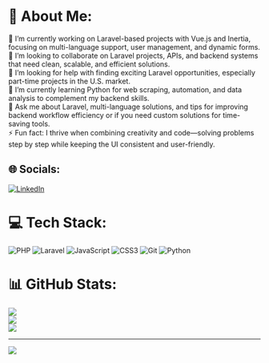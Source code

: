 # 💫 About Me:
🔭 I’m currently working on Laravel-based projects with Vue.js and Inertia, focusing on multi-language support, user management, and dynamic forms.<br>👯 I’m looking to collaborate on Laravel projects, APIs, and backend systems that need clean, scalable, and efficient solutions.<br>🤝 I’m looking for help with finding exciting Laravel opportunities, especially part-time projects in the U.S. market.<br>🌱 I’m currently learning Python for web scraping, automation, and data analysis to complement my backend skills.<br>💬 Ask me about Laravel, multi-language solutions, and tips for improving backend workflow efficiency or if you need custom solutions for time-saving tools.<br>⚡ Fun fact: I thrive when combining creativity and code—solving problems step by step while keeping the UI consistent and user-friendly.


## 🌐 Socials:
[![LinkedIn](https://img.shields.io/badge/LinkedIn-%230077B5.svg?logo=linkedin&logoColor=white)](https://linkedin.com/in/sead-silajdzic) 

# 💻 Tech Stack:
![PHP](https://img.shields.io/badge/php-%23777BB4.svg?style=for-the-badge&logo=php&logoColor=white) ![Laravel](https://img.shields.io/badge/laravel-%23FF2D20.svg?style=for-the-badge&logo=laravel&logoColor=white) ![JavaScript](https://img.shields.io/badge/javascript-%23323330.svg?style=for-the-badge&logo=javascript&logoColor=%23F7DF1E) ![CSS3](https://img.shields.io/badge/css3-%231572B6.svg?style=for-the-badge&logo=css3&logoColor=white) ![Git](https://img.shields.io/badge/git-%23F05033.svg?style=for-the-badge&logo=git&logoColor=white) ![Python](https://img.shields.io/badge/python-3670A0?style=for-the-badge&logo=python&logoColor=ffdd54)
# 📊 GitHub Stats:
![](https://github-readme-stats.vercel.app/api?username=SeadSilajdzic&theme=dark&hide_border=false&include_all_commits=false&count_private=false)<br/>
![](https://github-readme-streak-stats.herokuapp.com/?user=SeadSilajdzic&theme=dark&hide_border=false)<br/>
![](https://github-readme-stats.vercel.app/api/top-langs/?username=SeadSilajdzic&theme=dark&hide_border=false&include_all_commits=false&count_private=false&layout=compact)

---
[![](https://visitcount.itsvg.in/api?id=SeadSilajdzic&icon=0&color=0)](https://visitcount.itsvg.in)

